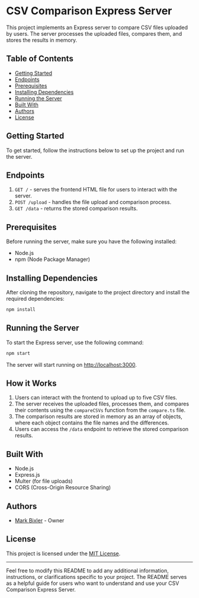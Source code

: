 # CSV Comparison Express Server

This project implements an Express server to compare CSV files uploaded by users. The server processes the uploaded files, compares them, and stores the results in memory.

## Table of Contents

- [Getting Started](#getting-started)
- [Endpoints](#endpoints)
- [Prerequisites](#prerequisites)
- [Installing Dependencies](#installing-dependencies)
- [Running the Server](#running-the-server)
- [Built With](#built-with)
- [Authors](#authors)
- [License](#license)

## Getting Started

To get started, follow the instructions below to set up the project and run the server.

## Endpoints

1. `GET /` - serves the frontend HTML file for users to interact with the server.
2. `POST /upload` - handles the file upload and comparison process.
3. `GET /data` - returns the stored comparison results.

## Prerequisites

Before running the server, make sure you have the following installed:

- Node.js
- npm (Node Package Manager)

## Installing Dependencies

After cloning the repository, navigate to the project directory and install the required dependencies:

```bash
npm install
```

## Running the Server

To start the Express server, use the following command:

```bash
npm start
```

The server will start running on <http://localhost:3000>.

## How it Works

1. Users can interact with the frontend to upload up to five CSV files.
2. The server receives the uploaded files, processes them, and compares their contents using the `compareCSVs` function from the `compare.ts` file.
3. The comparison results are stored in memory as an array of objects, where each object contains the file names and the differences.
4. Users can access the `/data` endpoint to retrieve the stored comparison results.

## Built With

- Node.js
- Express.js
- Multer (for file uploads)
- CORS (Cross-Origin Resource Sharing)

## Authors

- [Mark Bixler](https://github.com/mark-bixler) - Owner

## License

This project is licensed under the [MIT License](LICENSE).

---

Feel free to modify this README to add any additional information, instructions, or clarifications specific to your project. The README serves as a helpful guide for users who want to understand and use your CSV Comparison Express Server.
